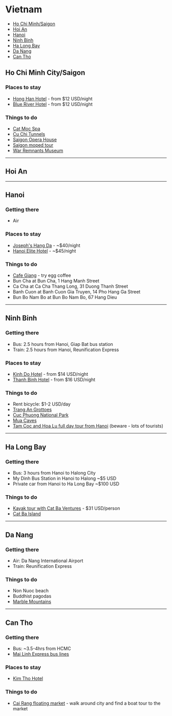 # Vietnam
* [Ho Chi Minh/Saigon](#saigon)
* [Hoi An](#hoian)
* [Hanoi](#hanoi)
* [Ninh Binh](#ninhbinh)
* [Ha Long Bay](#halongbay)
* [Da Nang](#danang)
* [Can Tho](#cantho)
 
## <a name="saigon"></a> Ho Chi Minh City/Saigon

### Places to stay
* [Hong Han Hotel](http://www.lonelyplanet.com/vietnam/ho-chi-minh-city/hotels/hong-han-hotel) - from $12 USD/night
* [Blue River Hotel](http://www.lonelyplanet.com/vietnam/ho-chi-minh-city/hotels/blue-river-hotel) - from $12 USD/night

### Things to do
* [Cat Moc Spa](http://www.tripadvisor.ca/Attraction_Review-g293925-d2726268-Reviews-Cat_Moc_Spa-Ho_Chi_Minh_City.html)
* [Cu Chi Tunnels](http://www.tripadvisor.ca/Attraction_Review-g293925-d2005826-Reviews-Cu_Chi_Tunnels-Ho_Chi_Minh_City.html)
* [Saigon Opera House](http://www.tripadvisor.ca/Attraction_Review-g293925-d454974-Reviews-Saigon_Opera_House_Ho_Chi_Minh_Municipal_Theater-Ho_Chi_Minh_City.html)
* [Saigon moped tour](http://www.tripadvisor.ca/Attraction_Review-g293925-d1977143-Reviews-Saigon_Unseen-Ho_Chi_Minh_City.html)
* [War Remnants Museum](http://www.tripadvisor.ca/Attraction_Review-g293925-d311103-Reviews-War_Remnants_Museum-Ho_Chi_Minh_City.html)
 
<hr />

## <a name="hoian"></a> Hoi An

<hr />

## <a name="hanoi"></a> Hanoi

### Getting there
* Air 

### Places to stay
* [Joseph's Hang Da](http://www.josephshangdahotel.com/) - ~$40/night
* [Hanoi Elite Hotel](http://www.agoda.com/hanoi-elite-hotel/hotel/hanoi-vn.html) - ~$45/night

### Things to do
* [Cafe Giang](http://www.giangcafehanoi.com/) - try egg coffee
* Bun Cha at Bun Cha, 1 Hang Manh Street
* Ca Cha at Ca Cha Thang Long, 31 Duong Thanh Street
* Banh Cuon at Banh Cuon Gia Truyen, 14 Pho Hang Ga Street
* Bun Bo Nam Bo at Bun Bo Nam Bo, 67 Hang Dieu

<hr />

## <a name="ninhbinh"></a> Ninh Binh
### Getting there
* Bus: 2.5 hours from Hanoi, Giap Bat bus station
* Train: 2.5 hours from Hanoi, Reunification Express

### Places to stay
* [Kinh Do Hotel](http://www.lonelyplanet.com/vietnam/north-central-vietnam/ninh-binh/hotels/kinh-do-hotel) - from $14 USD/night
* [Thanh Binh Hotel](http://www.lonelyplanet.com/vietnam/north-central-vietnam/ninh-binh/hotels/thanh-binh-hotel) - from $16 USD/night

### Things to do
* Rent bicycle: $1-2 USD/day
* [Trang An Grottoes](http://www.tripadvisor.com/Attraction_Review-g303945-d2484803-Reviews-Trang_An_Grottoes-Ninh_Binh_Ninh_Binh_Province.html)
* [Cuc Phuong National Park](http://www.cucphuongtourism.com/)
* [Mua Caves](http://www.tripadvisor.ca/Attraction_Review-g303945-d5321519-Reviews-Mua_Caves-Ninh_Binh_Ninh_Binh_Province.html)
* [Tam Coc and Hoa Lu full day tour from Hanoi](http://www.getyourguide.com/hanoi-l205/1-day-hoa-lu-tam-coc-tour-from-hanoi-t27339/) (beware - lots of tourists)

<hr />

## <a name="halongbay"></a> Ha Long Bay

### Getting there
* Bus: 3 hours from Hanoi to Halong City
* My Dinh Bus Station in Hanoi to Halong ~$5 USD
* Private car from Hanoi to Ha Long Bay ~$100 USD

### Things to do
* [Kayak tour with Cat Ba Ventures](http://www.tripadvisor.ca/Attraction_Review-g737051-d1368569-Reviews-Cat_Ba_Ventures-Cat_Ba.html) - $31 USD/person
* [Cat Ba Island](http://www.lonelyplanet.com/vietnam/northeast-vietnam/cat-ba-island)

<hr />

## <a name="danang"></a> Da Nang

### Getting there
* Air: Da Nang International Airport
* Train: Reunification Express

### Things to do
* Non Nuoc beach
* Buddhist pagodas
* [Marble Mountains](http://www.tripadvisor.ca/Attraction_Review-g298085-d454980-Reviews-The_Marble_Mountains-Da_Nang_Quang_Nam_Province.html)

<hr />

## <a name="cantho"></a> Can Tho

### Getting there
* Bus: ~3.5-4hrs from HCMC
* [Mai Linh Express bus lines](http://www.lonelyplanet.com/vietnam/transport/transportation-travel-services/mai-linh-express)

### Places to stay
* [Kim Tho Hotel](http://www.agoda.com/kim-tho-hotel/hotel/can-tho-vn.html)

### Things to do
* [Cai Rang floating market](http://www.tripadvisor.com/Attraction_Review-g303942-d455150-Reviews-Cai_Rang_Floating_Market-Can_Tho_Mekong_Delta.html) - walk around city and find a boat tour to the market
